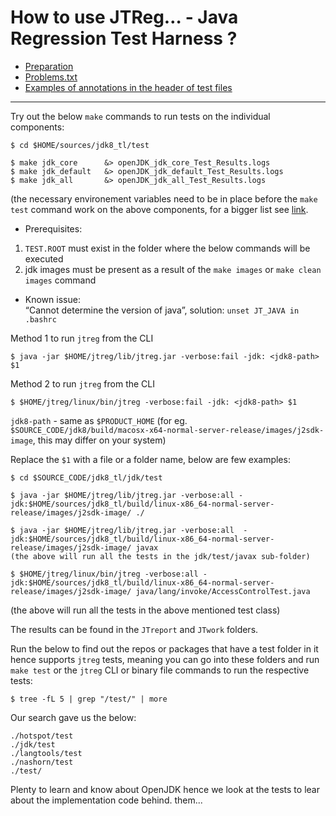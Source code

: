# How to use JTReg… - Java Regression Test Harness ?

 * [Preparation](preparation.md)
 * [Problems.txt](problems.txt.md)
 * [Examples of annotations in the header of test files](test-annotations.md)
---

Try out the below ```make``` commands to run tests on the individual components:
```
$ cd $HOME/sources/jdk8_tl/test
 
$ make jdk_core      &> openJDK_jdk_core_Test_Results.logs
$ make jdk_default   &> openJDK_jdk_default_Test_Results.logs 
$ make jdk_all       &> openJDK_jdk_all_Test_Results.logs
```

(the necessary environement variables need to be in place before the ```make test``` command work on the above components, for a bigger list see [link](https://java.net/projects/adoptopenjdk/pages/InstallJtreg#Running_tests_via_the_CLI).

* Prerequisites:<br/>
1) ```TEST.ROOT``` must exist in the folder where the below commands will be executed<br/>
2) jdk images must be present as a result of the ```make images``` or ```make clean images``` command<br/>

* Known issue: <br/>
“Cannot determine the version of java”, solution: ```unset JT_JAVA in .bashrc```

Method 1 to run ```jtreg``` from the CLI
```
$ java -jar $HOME/jtreg/lib/jtreg.jar -verbose:fail -jdk: <jdk8-path> $1
```

Method 2 to run ```jtreg``` from the CLI
```
$ $HOME/jtreg/linux/bin/jtreg -verbose:fail -jdk: <jdk8-path> $1
```

```jdk8-path``` - same as ```$PRODUCT_HOME```  (for eg. ```$SOURCE_CODE/jdk8/build/macosx-x64-normal-server-release/images/j2sdk-image```, this may differ on your system)

Replace the ```$1``` with a file or a folder name, below are few examples:

```
$ cd $SOURCE_CODE/jdk8_tl/jdk/test

$ java -jar $HOME/jtreg/lib/jtreg.jar -verbose:all -jdk:$HOME/sources/jdk8_tl/build/linux-x86_64-normal-server-release/images/j2sdk-image/ ./ 

$ java -jar $HOME/jtreg/lib/jtreg.jar -verbose:all  -jdk:$HOME/sources/jdk8_tl/build/linux-x86_64-normal-server-release/images/j2sdk-image/ javax
(the above will run all the tests in the jdk/test/javax sub-folder)

$ $HOME/jtreg/linux/bin/jtreg -verbose:all -jdk:$HOME/sources/jdk8_tl/build/linux-x86_64-normal-server-release/images/j2sdk-image/ java/lang/invoke/AccessControlTest.java
```

(the above will run all the tests in the above mentioned test class)

The results can be found in the ```JTreport``` and ```JTwork``` folders.

Run the below to find out the repos or packages that have a test folder in it hence supports ```jtreg``` tests, meaning you can go into these folders and run ```make test``` or the ```jtreg``` CLI or binary file commands to run the respective tests:

```
$ tree -fL 5 | grep "/test/" | more
```

Our search gave us the below:
```
./hotspot/test
./jdk/test
./langtools/test
./nashorn/test
./test/
```

Plenty to learn and know about OpenJDK hence we look at the tests to lear about the implementation code behind. them...